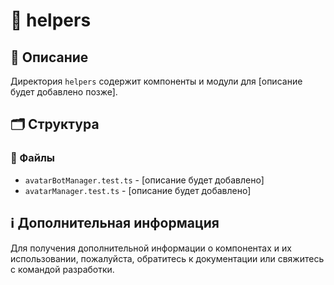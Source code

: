 # 📁 helpers

## 📝 Описание
Директория `helpers` содержит компоненты и модули для [описание будет добавлено позже].

## 🗂️ Структура

### 📄 Файлы

- `avatarBotManager.test.ts` - [описание будет добавлено]
- `avatarManager.test.ts` - [описание будет добавлено]

## ℹ️ Дополнительная информация

Для получения дополнительной информации о компонентах и их использовании, пожалуйста, обратитесь к документации или свяжитесь с командой разработки.

